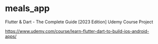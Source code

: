 # meals_app

Flutter & Dart - The Complete Guide [2023 Edition] Udemy Course Project

https://www.udemy.com/course/learn-flutter-dart-to-build-ios-android-apps/
